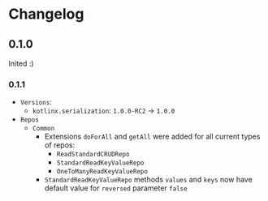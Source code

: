 # Changelog

## 0.1.0

Inited :)

### 0.1.1

* `Versions`:
    * `kotlinx.serialization`: `1.0.0-RC2` -> `1.0.0`
* `Repos`
    * `Common`
        * Extensions `doForAll` and `getAll` were added for all current types of repos:
            * `ReadStandardCRUDRepo`
            * `StandardReadKeyValueRepo`
            * `OneToManyReadKeyValueRepo`
        * `StandardReadKeyValueRepo` methods `values` and `keys` now have default value for `reversed` parameter `false`
